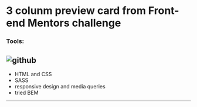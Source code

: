 # 3 colunm preview card from Front-end Mentors challenge

### Tools: 
![github](https://user-images.githubusercontent.com/89069692/146678530-2811f8ed-b6bd-42fa-ae86-64ad44ecc2af.png)
---
- HTML and CSS
- SASS
- responsive design and media queries
- tried BEM
---
